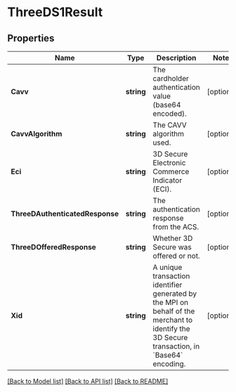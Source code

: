 # ThreeDS1Result

## Properties

Name | Type | Description | Notes
------------ | ------------- | ------------- | -------------
**Cavv** | **string** | The cardholder authentication value (base64 encoded). | [optional] 
**CavvAlgorithm** | **string** | The CAVV algorithm used. | [optional] 
**Eci** | **string** | 3D Secure Electronic Commerce Indicator (ECI). | [optional] 
**ThreeDAuthenticatedResponse** | **string** | The authentication response from the ACS. | [optional] 
**ThreeDOfferedResponse** | **string** | Whether 3D Secure was offered or not. | [optional] 
**Xid** | **string** | A unique transaction identifier generated by the MPI on behalf of the merchant to identify the 3D Secure transaction, in &#x60;Base64&#x60; encoding. | [optional] 

[[Back to Model list]](../README.md#documentation-for-models) [[Back to API list]](../README.md#documentation-for-api-endpoints) [[Back to README]](../README.md)


